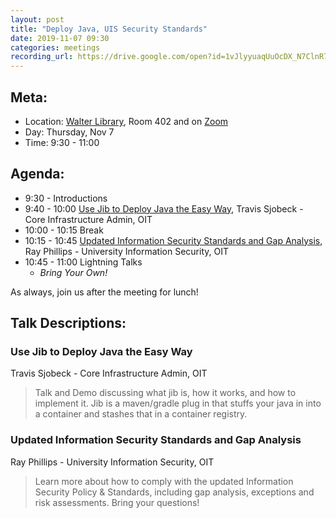 ```yaml
---
layout: post
title: "Deploy Java, UIS Security Standards"
date: 2019-11-07 09:30
categories: meetings
recording_url: https://drive.google.com/open?id=1vJlyyuaqUuOcDX_N7ClnR7fC2nFARn2v
---
```


## Meta:

- Location: [Walter Library](http://campusmaps.umn.edu/walter-library), Room 402 and on [Zoom](https://z.umn.edu/cpmstream)
- Day: Thursday, Nov 7
- Time: 9:30 - 11:00

## Agenda:

- 9:30 - Introductions
- 9:40 - 10:00 [Use Jib to Deploy Java the Easy Way](#use-jib-to-deploy-java-the-easy-way), Travis Sjobeck - Core Infrastructure Admin, OIT
- 10:00 - 10:15 Break
- 10:15 - 10:45 [Updated Information Security Standards and Gap Analysis](#updated-information-security-standards-and-gap-analysis), Ray Phillips - University Information Security, OIT
- 10:45 - 11:00 Lightning Talks
  - _Bring Your Own!_

As always, join us after the meeting for lunch!

## Talk Descriptions:

### Use Jib to Deploy Java the Easy Way
Travis Sjobeck - Core Infrastructure Admin, OIT

> Talk and Demo discussing what jib is, how it works, and how to implement it. Jib is a maven/gradle plug in that stuffs your java in into a container and stashes that in a container registry.

### Updated Information Security Standards and Gap Analysis
Ray Phillips - University Information Security, OIT 
> Learn more about how to comply with the updated Information Security Policy & Standards, including gap analysis, exceptions and risk assessments.  Bring your questions!  
